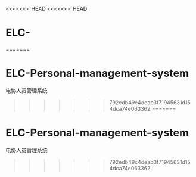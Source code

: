 <<<<<<< HEAD
<<<<<<< HEAD
# ELC-
=======
# ELC-Personal-management-system
电协人员管理系统
>>>>>>> 792edb49c4deab3f71945631d154dca74e063362
=======
# ELC-Personal-management-system
电协人员管理系统
>>>>>>> 792edb49c4deab3f71945631d154dca74e063362
